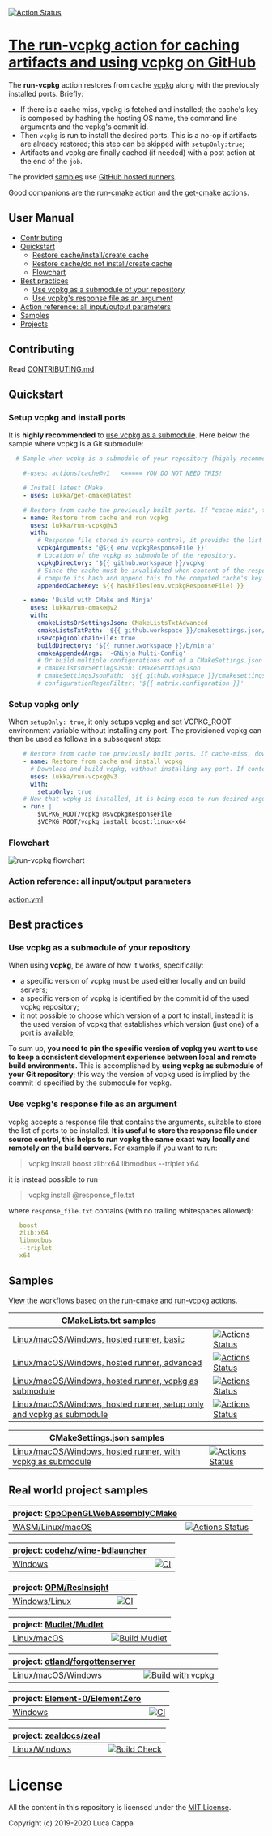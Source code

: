 [![Action Status](https://github.com/lukka/run-vcpkg/workflows/build-test/badge.svg)](https://github.com/lukka/run-vcpkg/actions)

# [The **run-vcpkg** action for caching artifacts and using vcpkg on GitHub](https://github.com/marketplace/actions/run-vcpkg)

The **run-vcpkg** action restores from cache [vcpkg](https://github.com/microsoft/vcpkg) along with the previously installed ports. Briefly:
 - If there is a cache miss, vpckg is fetched and installed; the cache's key is composed by hashing the hosting OS name, the command line arguments and the vcpkg's commit id.
 - Then `vcpkg` is run to install the desired ports. This is a no-op if artifacts are already restored; this step can be skipped with `setupOnly:true`;
 - Artifacts and vcpkg are finally cached (if needed) with a post action at the end of the `job`.

The provided [samples](#samples) use [GitHub hosted runners](https://help.github.com/en/actions/automating-your-workflow-with-github-actions/virtual-environments-for-github-hosted-runners).

Good companions are the [run-cmake](https://github.com/marketplace/actions/run-cmake) action and the
[get-cmake](https://github.com/marketplace/actions/get-cmake) actions.

 ## User Manual
 * [Contributing](#contributing)
 * [Quickstart](#quickstart)
   * [Restore cache/install/create cache](#install)
   * [Restore cache/do not install/create cache](#setuponly)
   * [Flowchart](#flowchart)
 * [Best practices](#best-practices)
    * [Use vcpkg as a submodule of your repository](#use-vcpkg-as-a-submodule-of-your-repository)
    * [Use vcpkg's response file as an argument](#use-vcpkgs-response-file-as-an-argument)
 * [Action reference: all input/output parameters](#reference)
 * [Samples](#samples)
 * [Projects](#projects)

## Contributing

Read [CONTRIBUTING.md](CONTRIBUTING.md)

## <a id='quickstart'>Quickstart</a>

### <a id='install'>Setup vcpkg and install ports</a>

It is __highly recommended__ to [use vcpkg as a submodule](#best-practices). Here below the sample where vcpkg is a Git submodule:

```yaml
  # Sample when vcpkg is a submodule of your repository (highly recommended!)

    #-uses: actions/cache@v1   <===== YOU DO NOT NEED THIS!

    # Install latest CMake.
    - uses: lukka/get-cmake@latest

    # Restore from cache the previously built ports. If "cache miss", then provision vcpkg, install desired ports, finally cache everything for the next run.
    - name: Restore from cache and run vcpkg
      uses: lukka/run-vcpkg@v3
      with:
        # Response file stored in source control, it provides the list of ports and triplet(s).
        vcpkgArguments: '@${{ env.vcpkgResponseFile }}'
        # Location of the vcpkg as submodule of the repository.
        vcpkgDirectory: '${{ github.workspace }}/vcpkg'
        # Since the cache must be invalidated when content of the response file changes, let's
        # compute its hash and append this to the computed cache's key.
        appendedCacheKey: ${{ hashFiles(env.vcpkgResponseFile) }}

    - name: 'Build with CMake and Ninja'
      uses: lukka/run-cmake@v2
      with:
        cmakeListsOrSettingsJson: CMakeListsTxtAdvanced
        cmakeListsTxtPath: '${{ github.workspace }}/cmakesettings.json/CMakeLists.txt'
        useVcpkgToolchainFile: true
        buildDirectory: '${{ runner.workspace }}/b/ninja'
        cmakeAppendedArgs: '-GNinja Multi-Config'
        # Or build multiple configurations out of a CMakeSettings.json file created with Visual Studio.
        # cmakeListsOrSettingsJson: CMakeSettingsJson
        # cmakeSettingsJsonPath: '${{ github.workspace }}/cmakesettings.json/CMakeSettings.json'
        # configurationRegexFilter: '${{ matrix.configuration }}'
```

### <a id='setuponly'>Setup vcpkg only</a>

When `setupOnly: true`, it only setups vcpkg and set VCPKG_ROOT environment variable without installing any port. The provisioned vcpkg can then be used as follows in a subsequent step:

```yaml
    # Restore from cache the previously built ports. If cache-miss, download, build vcpkg.
    - name: Restore from cache and install vcpkg
      # Download and build vcpkg, without installing any port. If content is cached already, it is a no-op.
      uses: lukka/run-vcpkg@v3
      with:
        setupOnly: true
    # Now that vcpkg is installed, it is being used to run desired arguments.
    - run: |
        $VCPKG_ROOT/vcpkg @$vcpkgResponseFile
        $VCPKG_ROOT/vcpkg install boost:linux-x64
```

### <a id='flowchart'>Flowchart</a>

![run-vcpkg flowchart](https://raw.githubusercontent.com/lukka/run-cmake-vcpkg-action-libs/master/run-vcpkg-lib/docs/task-vcpkg.png
)

### <a id='reference'>Action reference: all input/output parameters</a>

[action.yml](https://github.com/lukka/run-vcpkg/blob/master/action.yml)

## Best practices

### Use **vcpkg** as a submodule of your repository ###

When using **vcpkg**, be aware of how it works, specifically:
 - a specific version of vcpkg must be used either locally and on build servers;
 - a specific version of vcpkg is identified by the commit id of the used vcpkg repository;
 - it not possible to choose which version of a port to install, instead it is the used version of vcpkg that establishes which version (just one) of a port is available;

 To sum up, **you need to pin the specific version of vcpkg you want to use to keep a consistent development experience between local and remote build environments.** This is accomplished by **using vcpkg as submodule of your Git repository**; this way the version of vcpkg used is implied by the commit id specified by the submodule for vcpkg.

### Use vcpkg's response file as an argument

vcpkg accepts a response file that contains the arguments, suitable to store the list of ports to be installed. **It is useful to store the response file under source control, this helps to run vcpkg the same exact way locally and remotely on the build servers.** For example if you want to run:

 > vcpkg install boost zlib:x64 libmodbus --triplet x64

it is instead possible to run

 > vcpkg install @response_file.txt

 where `response_file.txt` contains (with no trailing whitespaces allowed):

```yaml
   boost
   zlib:x64
   libmodbus
   --triplet
   x64
```

## <a id="samples">Samples</a>

[View the workflows based on the run-cmake and run-vcpkg actions](https://github.com/lukka/CppBuildTasks-Validation/actions).

|CMakeLists.txt samples | |
|----------|-------|
[Linux/macOS/Windows, hosted runner, basic](https://github.com/lukka/CppBuildTasks-Validation/blob/master/.github/workflows/hosted-basic.yml)| [![Actions Status](https://github.com/lukka/CppBuildTasks-Validation/workflows/hosted-basic/badge.svg)](https://github.com/lukka/CppBuildTasks-Validation/actions)
[Linux/macOS/Windows, hosted runner, advanced](https://github.com/lukka/CppBuildTasks-Validation/blob/master/.github/workflows/hosted-advanced.yml)| [![Actions Status](https://github.com/lukka/CppBuildTasks-Validation/workflows/hosted-advanced/badge.svg)](https://github.com/lukka/CppBuildTasks-Validation/actions)
[Linux/macOS/Windows, hosted runner, vcpkg as submodule](https://github.com/lukka/CppBuildTasks-Validation/blob/master/.github/workflows/hosted-basic-cache-submod_vcpkg.yml)| [![Actions Status](https://github.com/lukka/CppBuildTasks-Validation/workflows/hosted-basic-cache-submod_vcpkg/badge.svg)](https://github.com/lukka/CppBuildTasks-Validation/actions)
[Linux/macOS/Windows, hosted runner, setup only and vcpkg as submodule](https://github.com/lukka/CppBuildTasks-Validation/blob/master/.github/workflows/hosted-advanced-setup-vcpkg.yml)| [![Actions Status](https://github.com/lukka/CppBuildTasks-Validation/workflows/hosted-advanced-setup-vcpkg/badge.svg)](https://github.com/lukka/CppBuildTasks-Validation/actions)

|CMakeSettings.json samples | |
|----------|-------|
[Linux/macOS/Windows, hosted runner, with vcpkg as submodule](https://github.com/lukka/CppBuildTasks-Validation/blob/master/.github/workflows/hosted-cmakesettingsjson-cache-submod_vcpkg.yml)| [![Actions Status](https://github.com/lukka/CppBuildTasks-Validation/workflows/hosted-cmakesettingsjson-cache-submod_vcpkg/badge.svg)](https://github.com/lukka/CppBuildTasks-Validation/actions)

## <a id='projects'>Real world project samples</a>

project: [CppOpenGLWebAssemblyCMake](https://github.com/lukka/CppOpenGLWebAssemblyCMake) | |
|----------|-------|
[WASM/Linux/macOS](https://github.com/lukka/CppOpenGLWebAssemblyCMake/blob/master/.github/workflows/build.yml) | [![Actions Status](https://github.com/lukka/CppOpenGLWebAssemblyCMake/workflows/hosted-wasm-macos-linux/badge.svg)](https://github.com/lukka/CppOpenGLWebAssemblyCMake/actions)

project: [codehz/wine-bdlauncher](https://github.com/codehz/wine-bdlauncher) | |
|----------|-------|
[Windows](https://github.com/codehz/wine-bdlauncher/blob/master/.github/workflows/ci.yml) | [![CI](https://github.com/codehz/wine-bdlauncher/workflows/CI/badge.svg)](https://github.com/codehz/wine-bdlauncher/actions)

project: [OPM/ResInsight](https://github.com/OPM/ResInsight/) | |
|----------|-------|
[Windows/Linux](https://github.com/OPM/ResInsight/blob/dev/.github/workflows/main.yml) | [![CI](https://github.com/OPM/ResInsight/workflows/ResInsight%20Build/badge.svg)](https://github.com/OPM/ResInsight/actions)

project: [Mudlet/Mudlet](https://github.com/Mudlet/Mudlet) | |
|----------|-------|
[Linux/macOS](https://github.com/Mudlet/Mudlet/blob/development/.github/workflows/build-mudlet.yml) | [![Build Mudlet](https://github.com/Mudlet/Mudlet/workflows/Build%20Mudlet/badge.svg)](https://github.com/Mudlet/Mudlet/actions)

project: [otland/forgottenserver](https://github.com/otland/forgottenserver) | |
|----------|-------|
[Linux/macOS/Windows](https://github.com/otland/forgottenserver/blob/master/.github/workflows/build-vcpkg.yml) | [![Build with vcpkg](https://github.com/otland/forgottenserver/workflows/Build%20with%20vcpkg/badge.svg)](https://github.com/otland/forgottenserver/actions)

project: [Element-0/ElementZero](https://github.com/Element-0/ElementZero) | |
|----------|-------|
[Windows](https://github.com/Element-0/ElementZero/blob/master/.github/workflows/ci.yml) | [![CI](https://github.com/Element-0/ElementZero/workflows/CI/badge.svg)](https://github.com/Element-0/ElementZero/actions)

project: [zealdocs/zeal](https://github.com/zealdocs/zeal) | |
|----------|-------|
[Linux/Windows](https://github.com/zealdocs/zeal/blob/master/.github/workflows/build-check.yml) | [![Build Check](https://github.com/zealdocs/zeal/workflows/Build%20Check/badge.svg)](https://github.com/zealdocs/zeal/actions)

# License
 All the content in this repository is licensed under the [MIT License](LICENSE.txt).

Copyright (c) 2019-2020 Luca Cappa
